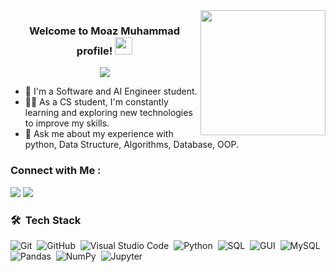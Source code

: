 <img width="200" align="right" src="https://user-images.githubusercontent.com/77529535/104816402-097a5f80-5843-11eb-9d83-deadb3bb212c.gif?raw=true">

<h3 align="center">
  Welcome to Moaz Muhammad profile!
  <img src="https://media.giphy.com/media/hvRJCLFzcasrR4ia7z/giphy.gif" width="28">
</h3>

<p align="center">
  <a href="https://github.com/DenverCoder1/readme-typing-svg"><img src="https://readme-typing-svg.herokuapp.com/?lines=AI%20engineering%20student;Always%20learning%20new%20things&font=Fira%20Code&center=true&width=440&height=45&color=f75c7e&vCenter=true&size=22"></a>
</p>


- 🏢 I'm a Software and AI Engineer student.
- 👨‍💻 As a CS student, I'm constantly learning and exploring new technologies to improve my skills.
- 💬 Ask me about my experience with python, Data Structure, Algorithms, Database, OOP.

### Connect with Me :

<a href="https://www.linkedin.com/in/%D9%85%D8%B9%D8%A7%D8%B0-%D9%85%D8%AD%D9%85%D8%AF-301238269/" target="_blank" title="My LinkedIn Account"><img src="https://img.shields.io/badge/-Moaz%20Muhammad-0077B5?style=for-the-badge&logo=Linkedin&logoColor=white"/></a>
<a href="https://www.facebook.com/moaz.mahmed.75" target="_blank" title="My Facebook Account"><img src="https://img.shields.io/badge/-Moaz%20Muhammad-0077B5?style=for-the-badge&logo=Facebook&logoColor=white"/></a>
</a>

### 🛠 &nbsp;Tech Stack
![Git](https://img.shields.io/badge/-Git-05122A?style=flat&logo=git)&nbsp;
![GitHub](https://img.shields.io/badge/-GitHub-05122A?style=flat&logo=github)&nbsp;
![Visual Studio Code](https://img.shields.io/badge/-Visual%20Studio%20Code-05122A?style=flat&logo=visual-studio-code&logoColor=007ACC)&nbsp;
![Python](https://img.shields.io/badge/-Python-05122A?style=flat&logo=python)&nbsp;
![SQL](https://img.shields.io/badge/-SQL-05122A?style=flat&logo=sqlite)&nbsp;
![GUI](https://img.shields.io/badge/-GUI-05122A?style=flat&logo=gui)&nbsp;
![MySQL](https://img.shields.io/badge/-MySQL-05122A?style=flat&logo=mysql)&nbsp;
![Pandas](https://img.shields.io/badge/-Pandas-05122A?style=flat&logo=pandas)&nbsp;
![NumPy](https://img.shields.io/badge/-NumPy-05122A?style=flat&logo=numpy)&nbsp;
![Jupyter](https://img.shields.io/badge/-Jupyter-05122A?style=flat&logo=jupyter)&nbsp;
